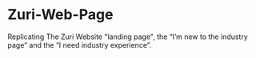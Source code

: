 # Zuri-Web-Page
Replicating  The Zuri Website "landing page", the “I’m new to the industry page” and the “I need industry experience”.
